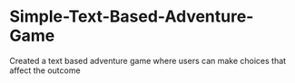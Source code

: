 # Simple-Text-Based-Adventure-Game
Created a text based adventure game where users can make choices that affect the outcome
